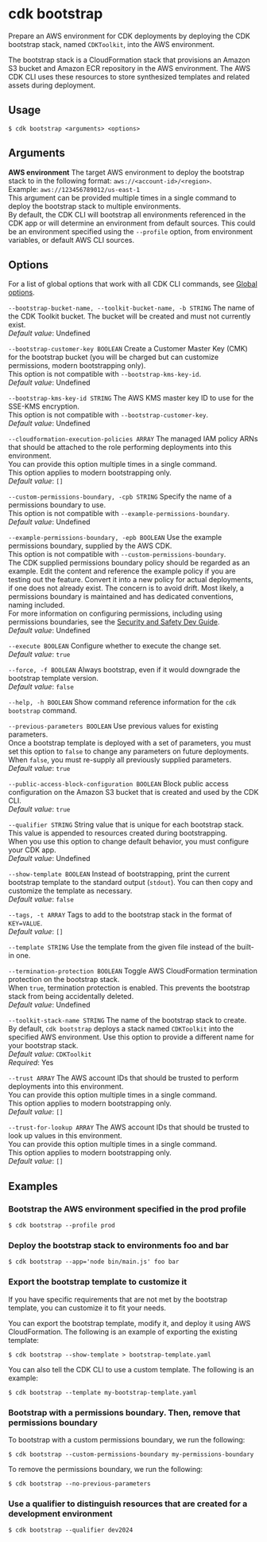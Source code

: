 # cdk bootstrap<a name="ref-cli-cmd-bootstrap"></a>

Prepare an AWS environment for CDK deployments by deploying the CDK bootstrap stack, named `CDKToolkit`, into the AWS environment\.

The bootstrap stack is a CloudFormation stack that provisions an Amazon S3 bucket and Amazon ECR repository in the AWS environment\. The AWS CDK CLI uses these resources to store synthesized templates and related assets during deployment\.

## Usage<a name="ref-cli-cmd-bootstrap-usage"></a>

```
$ cdk bootstrap <arguments> <options>
```

## Arguments<a name="ref-cli-cmd-bootstrap-args"></a>

**AWS environment**  <a name="ref-cli-cmd-bootstrap-args-env"></a>
The target AWS environment to deploy the bootstrap stack to in the following format: `aws://<account-id>/<region>`\.  
Example: `aws://123456789012/us-east-1`  
This argument can be provided multiple times in a single command to deploy the bootstrap stack to multiple environments\.  
By default, the CDK CLI will bootstrap all environments referenced in the CDK app or will determine an environment from default sources\. This could be an environment specified using the `--profile` option, from environment variables, or default AWS CLI sources\.

## Options<a name="ref-cli-cmd-bootstrap-options"></a>

For a list of global options that work with all CDK CLI commands, see [Global options](ref-cli-cmd.md#ref-cli-cmd-options)\.

`--bootstrap-bucket-name, --toolkit-bucket-name, -b STRING`  <a name="ref-cli-cmd-bootstrap-options-bootstrap-bucket-name"></a>
The name of the CDK Toolkit bucket\. The bucket will be created and must not currently exist\.  
*Default value*: Undefined

`--bootstrap-customer-key BOOLEAN`  <a name="ref-cli-cmd-bootstrap-options-bootstrap-customer-key"></a>
Create a Customer Master Key \(CMK\) for the bootstrap bucket \(you will be charged but can customize permissions, modern bootstrapping only\)\.  
This option is not compatible with `--bootstrap-kms-key-id`\.  
*Default value*: Undefined

`--bootstrap-kms-key-id STRING`  <a name="ref-cli-cmd-bootstrap-options-bootstrap-kms-key-id"></a>
The AWS KMS master key ID to use for the SSE\-KMS encryption\.  
This option is not compatible with `--bootstrap-customer-key`\.  
*Default value*: Undefined

`--cloudformation-execution-policies ARRAY`  <a name="ref-cli-cmd-bootstrap-options-cloudformation-execution-policies"></a>
The managed IAM policy ARNs that should be attached to the role performing deployments into this environment\.  
You can provide this option multiple times in a single command\.  
This option applies to modern bootstrapping only\.  
*Default value*: `[]`

`--custom-permissions-boundary, -cpb STRING`  <a name="ref-cli-cmd-bootstrap-options-custom-permissions-boundary"></a>
Specify the name of a permissions boundary to use\.  
This option is not compatible with `--example-permissions-boundary`\.  
*Default value*: Undefined

`--example-permissions-boundary, -epb BOOLEAN`  <a name="ref-cli-cmd-bootstrap-options-example-permissions-boundary"></a>
Use the example permissions boundary, supplied by the AWS CDK\.  
This option is not compatible with `--custom-permissions-boundary`\.  
The CDK supplied permissions boundary policy should be regarded as an example\. Edit the content and reference the example policy if you are testing out the feature\. Convert it into a new policy for actual deployments, if one does not already exist\. The concern is to avoid drift\. Most likely, a permissions boundary is maintained and has dedicated conventions, naming included\.  
For more information on configuring permissions, including using permissions boundaries, see the [Security and Safety Dev Guide](https://github.com/aws/aws-cdk/wiki/Security-And-Safety-Dev-Guide)\.  
*Default value*: Undefined

`--execute BOOLEAN`  <a name="ref-cli-cmd-bootstrap-options-execute"></a>
Configure whether to execute the change set\.  
*Default value*: `true`

`--force, -f BOOLEAN`  <a name="ref-cli-cmd-bootstrap-options-force"></a>
Always bootstrap, even if it would downgrade the bootstrap template version\.  
*Default value*: `false`

`--help, -h BOOLEAN`  <a name="ref-cli-cmd-bootstrap-options-help"></a>
Show command reference information for the `cdk bootstrap` command\.

`--previous-parameters BOOLEAN`  <a name="ref-cli-cmd-bootstrap-options-previous-parameters"></a>
Use previous values for existing parameters\.  
Once a bootstrap template is deployed with a set of parameters, you must set this option to `false` to change any parameters on future deployments\. When `false`, you must re\-supply all previously supplied parameters\.  
*Default value*: `true`

`--public-access-block-configuration BOOLEAN`  <a name="ref-cli-cmd-bootstrap-options-public-access-block-configuration"></a>
Block public access configuration on the Amazon S3 bucket that is created and used by the CDK CLI\.  
*Default value*: `true`

`--qualifier STRING`  <a name="ref-cli-cmd-bootstrap-options-qualifier"></a>
String value that is unique for each bootstrap stack\. This value is appended to resources created during bootstrapping\.  
When you use this option to change default behavior, you must configure your CDK app\.  
*Default value*: Undefined

`--show-template BOOLEAN`  <a name="ref-cli-cmd-bootstrap-options-show-template"></a>
Instead of bootstrapping, print the current bootstrap template to the standard output \(`stdout`\)\. You can then copy and customize the template as necessary\.  
*Default value*: `false`

`--tags, -t ARRAY`  <a name="ref-cli-cmd-bootstrap-options-tags"></a>
Tags to add to the bootstrap stack in the format of `KEY=VALUE`\.  
*Default value*: `[]`

`--template STRING`  <a name="ref-cli-cmd-bootstrap-options-template"></a>
Use the template from the given file instead of the built\-in one\.

`--termination-protection BOOLEAN`  <a name="ref-cli-cmd-bootstrap-options-termination-protection"></a>
Toggle AWS CloudFormation termination protection on the bootstrap stack\.  
When `true`, termination protection is enabled\. This prevents the bootstrap stack from being accidentally deleted\.  
*Default value*: Undefined

`--toolkit-stack-name STRING`  <a name="ref-cli-cmd-bootstrap-options-toolkit-stack-name"></a>
The name of the bootstrap stack to create\.  
By default, `cdk bootstrap` deploys a stack named `CDKToolkit` into the specified AWS environment\. Use this option to provide a different name for your bootstrap stack\.  
*Default value*: `CDKToolkit`  
*Required*: Yes

`--trust ARRAY`  <a name="ref-cli-cmd-bootstrap-options-trust"></a>
The AWS account IDs that should be trusted to perform deployments into this environment\.  
You can provide this option multiple times in a single command\.  
This option applies to modern bootstrapping only\.  
*Default value*: `[]`

`--trust-for-lookup ARRAY`  <a name="ref-cli-cmd-bootstrap-options-trust-for-lookup"></a>
The AWS account IDs that should be trusted to look up values in this environment\.  
You can provide this option multiple times in a single command\.  
This option applies to modern bootstrapping only\.  
*Default value*: `[]`

## Examples<a name="ref-cli-cmd-bootstrap-examples"></a>

### Bootstrap the AWS environment specified in the prod profile<a name="ref-cli-cmd-bootstrap-examples-1"></a>

```
$ cdk bootstrap --profile prod
```

### Deploy the bootstrap stack to environments foo and bar<a name="ref-cli-cmd-bootstrap-examples-2"></a>

```
$ cdk bootstrap --app='node bin/main.js' foo bar
```

### Export the bootstrap template to customize it<a name="ref-cli-cmd-bootstrap-examples-3"></a>

If you have specific requirements that are not met by the bootstrap template, you can customize it to fit your needs\.

You can export the bootstrap template, modify it, and deploy it using AWS CloudFormation\. The following is an example of exporting the existing template:

```
$ cdk bootstrap --show-template > bootstrap-template.yaml
```

You can also tell the CDK CLI to use a custom template\. The following is an example:

```
$ cdk bootstrap --template my-bootstrap-template.yaml
```

### Bootstrap with a permissions boundary\. Then, remove that permissions boundary<a name="ref-cli-cmd-bootstrap-examples-4"></a>

To bootstrap with a custom permissions boundary, we run the following:

```
$ cdk bootstrap --custom-permissions-boundary my-permissions-boundary
```

To remove the permissions boundary, we run the following:

```
$ cdk bootstrap --no-previous-parameters
```

### Use a qualifier to distinguish resources that are created for a development environment<a name="ref-cli-cmd-bootstrap-examples-5"></a>

```
$ cdk bootstrap --qualifier dev2024
```